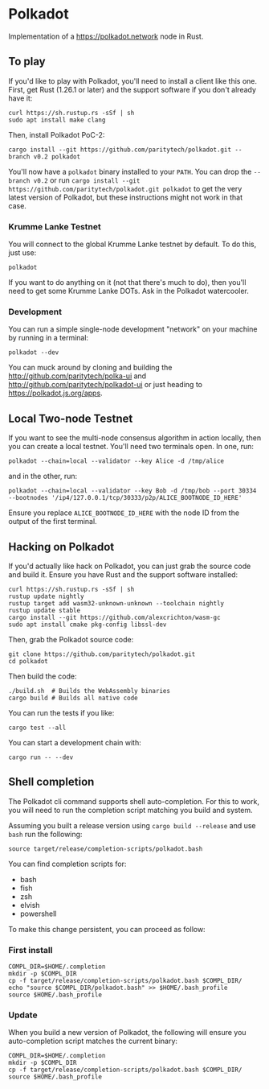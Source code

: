 # Polkadot

Implementation of a https://polkadot.network node in Rust.

## To play

If you'd like to play with Polkadot, you'll need to install a client like this
one. First, get Rust (1.26.1 or later) and the support software if you don't already have it:

```
curl https://sh.rustup.rs -sSf | sh
sudo apt install make clang
```

Then, install Polkadot PoC-2:

```
cargo install --git https://github.com/paritytech/polkadot.git --branch v0.2 polkadot
```

You'll now have a `polkadot` binary installed to your `PATH`. You can drop the
`--branch v0.2` or run `cargo install --git https://github.com/paritytech/polkadot.git polkadot`
to get the very latest version of Polkadot, but these instructions might not work in that case.

### Krumme Lanke Testnet

You will connect to the global Krumme Lanke testnet by default. To do this, just use:

```
polkadot
```

If you want to do anything on it (not that there's much to do), then you'll need
to get some Krumme Lanke DOTs. Ask in the Polkadot watercooler.

### Development

You can run a simple single-node development "network" on your machine by
running in a terminal:

```
polkadot --dev
```

You can muck around by cloning and building the http://github.com/paritytech/polka-ui and http://github.com/paritytech/polkadot-ui or just heading to https://polkadot.js.org/apps.

## Local Two-node Testnet

If you want to see the multi-node consensus algorithm in action locally, then
you can create a local testnet. You'll need two terminals open. In one, run:

```
polkadot --chain=local --validator --key Alice -d /tmp/alice
```

and in the other, run:

```
polkadot --chain=local --validator --key Bob -d /tmp/bob --port 30334 --bootnodes '/ip4/127.0.0.1/tcp/30333/p2p/ALICE_BOOTNODE_ID_HERE'
```

Ensure you replace `ALICE_BOOTNODE_ID_HERE` with the node ID from the output of
the first terminal.

## Hacking on Polkadot

If you'd actually like hack on Polkadot, you can just grab the source code and
build it. Ensure you have Rust and the support software installed:

```
curl https://sh.rustup.rs -sSf | sh
rustup update nightly
rustup target add wasm32-unknown-unknown --toolchain nightly
rustup update stable
cargo install --git https://github.com/alexcrichton/wasm-gc
sudo apt install cmake pkg-config libssl-dev
```

Then, grab the Polkadot source code:

```
git clone https://github.com/paritytech/polkadot.git
cd polkadot
```

Then build the code:

```
./build.sh  # Builds the WebAssembly binaries
cargo build # Builds all native code
```

You can run the tests if you like:

```
cargo test --all
```

You can start a development chain with:

```
cargo run -- --dev
```

## Shell completion

The Polkadot cli command supports shell auto-completion. For this to work, you will need to run the completion script matching you build and system.

Assuming you built a release version using `cargo build --release` and use `bash` run the following:
```
source target/release/completion-scripts/polkadot.bash
```

You can find completion scripts for:
- bash
- fish
- zsh
- elvish
- powershell

To make this change persistent, you can proceed as follow:
### First install
```
COMPL_DIR=$HOME/.completion
mkdir -p $COMPL_DIR
cp -f target/release/completion-scripts/polkadot.bash $COMPL_DIR/
echo "source $COMPL_DIR/polkadot.bash" >> $HOME/.bash_profile
source $HOME/.bash_profile
```

### Update
When you build a new version of Polkadot, the following will ensure you auto-completion script matches the current binary:
```
COMPL_DIR=$HOME/.completion
mkdir -p $COMPL_DIR
cp -f target/release/completion-scripts/polkadot.bash $COMPL_DIR/
source $HOME/.bash_profile
```


